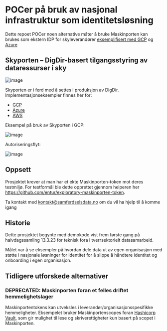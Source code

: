 # POCer på bruk av nasjonal infrastruktur som identitetsløsning

Dette repoet POCer noen alternative måter å bruke Maskinporten kan brukes som ekstern IDP for skyleverandører [eksemplifisert med GCP](gcp/README.md) og [Azure](azure/README.md)

## Skyporten – DigDir-basert tilgangsstyring av dataressurser i sky
![image](https://github.com/entur/sd-nasjonal-infrastruktur-poc/assets/264435/5a7587de-c4ac-4df9-9451-78da3cd40263)

Skyporten er i ferd med å settes i produksjon av DigDir. Implementasjonseksempler finnes her for:

* [GCP](gcp/cli)
* [Azure](azure)
* [AWS](aws/cli)

Eksempel på bruk av Skyporten i GCP:

![image](https://github.com/entur/sd-nasjonal-infrastruktur-poc/assets/264435/32425c82-e18c-4d97-903f-e93445e64aa6)

Autoriseringsflyt:

![image](https://github.com/entur/sd-nasjonal-infrastruktur-poc/assets/264435/eacbfd9b-f7d6-4d72-ae21-60786520a0af)



## Oppsett

Prosjektet krever at man har et ekte Maskinporten-token mot deres testmiljø. For testformål ble dette opprettet gjennom helperen her https://github.com/entur/exploratory-maskinporten-token. 

Ta kontakt med kontakt@samferdselsdata.no om du vil ha hjelp til å komme igang 

## Historie

Dette prosjektet begynte med demokode vist frem første gang på halvdagssamling 13.3.23 for teknisk fora i tverrsektorielt datasamarbeid.

Målet var å se eksempler på hvordan dele data ut av egen organisasjon med støtte i nasjonale løsninger for identitet for å slippe å håndtere identitet og onboarding i egen organisasjon.


## Tidligere utforskede alternativer

### DEPRECATED: Maskinporten foran et felles driftet hemmelighetslager

Maskinportentokens kan utveksles i leverandør/organisasjonsspesifikke hemmeligheter. Eksempelet bruker Maskinportenscopes foran [Hashicorp Vault](vault/README.md), som gir mulighet til lese og skriverettigheter kun basert på scopet i Maskinporten.
